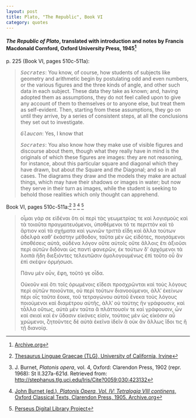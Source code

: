 ```yaml
---
layout: post
title: Plato, "The Republic", Book VI
category: quotes
---
```


#### *The Republic of Plato*, translated with introduction and notes by Francis Macdonald Cornford, Oxford University Press, 1945[^1]

p. 225 (Book VI, pages 510c-511a):

> <TT>*Socrates*</TT>: You know, of course, how students of subjects like geometry and arithmetic begin by postulating odd and even numbers, or the various figures and the three kinds of angle, and other such data in each subject. These data they take as known; and, having adopted them as assumptions, they do not feel called upon to give any account of them to themselves or to anyone else, but treat them as self-evident. Then, starting from these assumptions, they go on until they arrive, by a series of consistent steps, at all the conclusions they set out to investigate.
>
> <TT>*Glaucon*</TT>: Yes, I know that
>
> <TT>*Socrates*</TT>: You also know how they make use of visible figures and discourse about them, though what they really have in mind is the originals of which these figures are images: they are not reasoning, for instance, about this particular square and diagonal which they have drawn, but about *the* Square and *the* Diagonal; and so in all cases. The diagrams they draw and the models they make are actual things, which may have their shadows or images in water; but now they serve in their turn as images, while the student is seeking to behold those realities which only thought can apprehend.

[^1]: [Archive.org](https://archive.org/details/in.ernet.dli.2015.189938/page/n254/mode/1up)

Book VI, pages 510c-511a:[^2] [^3] [^4] [^5]

> οἶμαι γάρ σε εἰδέναι ὅτι οἱ περὶ τὰς γεωμετρίας τε καὶ λογισμοὺς καὶ τὰ τοιαῦτα πραγματευόμενοι, ὑποθέμενοι τό τε περιττὸν καὶ τὸ ἄρτιον καὶ τὰ σχήματα καὶ γωνιῶν τριττὰ εἴδη καὶ ἄλλα τούτων ἀδελφὰ καθ’ ἑκάστην μέθοδον, ταῦτα μὲν ὡς εἰδότες, ποιησάμενοι ὑποθέσεις αὐτά, οὐδένα λόγον οὔτε αὑτοῖς οὔτε ἄλλοις ἔτι ἀξιοῦσι περὶ αὐτῶν διδόναι ὡς παντὶ φανερῶν, ἐκ τούτων δ’ ἀρχόμενοι τὰ λοιπὰ ἤδη διεξιόντες τελευτῶσιν ὁμολογουμένως ἐπὶ τοῦτο οὗ ἂν ἐπὶ σκέψιν ὁρμήσωσι.
>
> Πάνυ μὲν οὖν, ἔφη, τοῦτό γε οἶδα.
>
> Οὐκοῦν καὶ ὅτι τοῖς ὁρωμένοις εἴδεσι προσχρῶνται καὶ τοὺς λόγους περὶ αὐτῶν ποιοῦνται, οὐ περὶ τούτων διανοούμενοι, ἀλλ’ ἐκείνων πέρι οἷς ταῦτα ἔοικε, τοῦ τετραγώνου αὐτοῦ ἕνεκα τοὺς λόγους ποιούμενοι καὶ διαμέτρου αὐτῆς, ἀλλ’ οὐ ταύτης ἣν γράφουσιν, καὶ τἆλλα οὕτως, αὐτὰ μὲν ταῦτα ἃ πλάττουσίν τε καὶ γράφουσιν, ὧν καὶ σκιαὶ καὶ ἐν ὕδασιν εἰκόνες εἰσίν, τούτοις μὲν ὡς εἰκόσιν αὖ χρώμενοι, ζητοῦντες δὲ αὐτὰ ἐκεῖνα ἰδεῖν ἃ οὐκ ἂν ἄλλως ἴδοι τις ἢ τῇ διανοίᾳ.

[^2]: [Thesaurus Linguae Graecae (TLG), University of California, Irvine](http://stephanus.tlg.uci.edu/index.php)

[^3]: J. Burnet, *Platonis opera*, vol. 4, Oxford: Clarendon Press, 1902 (repr. 1968): St II.327a-621d. Retrieved from: <http://stephanus.tlg.uci.edu/Iris/Cite?0059:030:423132>

[^4]: [John Burnet (ed.), *Platonis Opera, Vol. IV: Tetralogia VIII continens*, Oxford Classical Texts, Clarendon Press, 1905. Archive.org](https://archive.org/details/platonisopera04platuoft/page/670/mode/1up)

[^5]: [Perseus Digital Library Project](http://www.perseus.tufts.edu/hopper/text?doc=urn:cts:greekLit:tlg0059.tlg030.perseus-grc1:6.510)